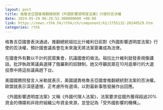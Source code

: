 ```yaml
---
layout: post
title: 格魯吉亞國會推翻總統對《外國影響透明度法案》行使的否決權
date: 2024-05-29 06:29:52.000000000 +08:00
link: https://news.rthk.hk/rthk/ch/component/k2/1755132-20240529.htm
categories: rthk
---
```


格魯吉亞國會表決通過，推翻總統祖拉比什維利日前對《外國影響透明度法案》行使的否決權，預計國會議長會在未來幾天將法案簽署成為法律。

在國會外有數以千計的民眾集會，抗議國會的做法。祖拉比什維利就發表視像講話，批評執政黨議員選擇了俄羅斯的奴隸制，她又呼籲民眾在10月底舉行的大選投票中將這些議員趕下台。

美國國務院發言人米勒就表示，美國譴責格魯吉亞國會推翻總統對法案的否決權。歐盟就表示深感遺憾，正考慮所有選項，以對最新事態發展作出回應。

《外國影響透明度法案》又稱《外國代理人法案》，法案要求從國外獲得超過20%資金的傳媒和非政府組織公布資金來源，並登記為「受外國影響的機構」。
